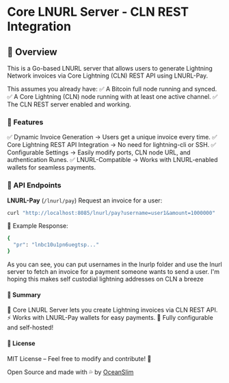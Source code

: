 # Core LNURL Server - CLN REST Integration

## 📌 Overview

This is a Go-based LNURL server that allows users to generate Lightning Network invoices via Core Lightning (CLN) REST API using LNURL-Pay.

This assumes you already have:
✅ A Bitcoin full node running and synced.
✅ A Core Lightning (CLN) node running with at least one active channel.
✅ The CLN REST server enabled and working.

### 🚀 Features

✅ Dynamic Invoice Generation → Users get a unique invoice every time.
✅ Core Lightning REST API Integration → No need for lightning-cli or SSH.
✅ Configurable Settings → Easily modify ports, CLN node URL, and authentication Runes.
✅ LNURL-Compatible → Works with LNURL-enabled wallets for seamless payments.

### 📡 API Endpoints

**LNURL-Pay** (`/lnurl/pay`)
Request an invoice for a user:

```bash
curl "http://localhost:8085/lnurl/pay?username=user1&amount=1000000"
```

🔹 Example Response:

```bash
{
  "pr": "lnbc10u1pn6uegtsp..."
}
```

As you can see, you can put usernames in the lnurlp folder and use the lnurl server to fetch an invoice for a payment someone wants to send a user. I'm hoping this makes self custodial lightning addresses on CLN a breeze

#### 🎯 Summary

🚀 Core LNURL Server lets you create Lightning invoices via CLN REST API.
⚡ Works with LNURL-Pay wallets for easy payments.
🔧 Fully configurable and self-hosted!

#### 📝 License

MIT License – Feel free to modify and contribute! 🚀

Open Source and made with 💦 by [OceanSlim](https://njump.me/npub1zmc6qyqdfnllhnzzxr5wpepfpnzcf8q6m3jdveflmgruqvd3qa9sjv7f60)
